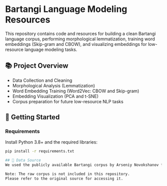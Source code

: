 # Bartangi Language Modeling Resources

This repository contains code and resources for building a clean Bartangi language corpus, performing morphological lemmatization, training word embeddings (Skip-gram and CBOW), and visualizing embeddings for low-resource language modeling tasks.

## 📚 Project Overview

- Data Collection and Cleaning
- Morphological Analysis (Lemmatization)
- Word Embedding Training (Word2Vec: CBOW and Skip-gram)
- Embedding Visualization (PCA and t-SNE)
- Corpus preparation for future low-resource NLP tasks

## 🚀 Getting Started

### Requirements

Install Python 3.8+ and the required libraries:

```bash
pip install -r requirements.txt

## 🔗 Data Source
We used the publicly available Bartangi corpus by Arseniy Novokshanov for initial data collection.

Note: The raw corpus is not included in this repository.
Please refer to the original source for accessing it.

